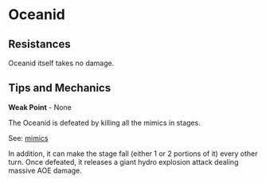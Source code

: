 # Oceanid

## Resistances

Oceanid itself takes no damage.

## Tips and Mechanics

**Weak Point** - None

The Oceanid is defeated by killing all the mimics in stages.

See: [mimics](../mimics/ "mention")

In addition, it can make the stage fall (either 1 or 2 portions of it) every other turn. Once defeated, it releases a giant hydro explosion attack dealing massive AOE damage.
